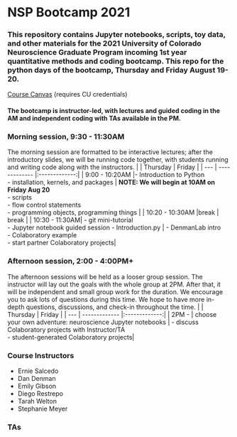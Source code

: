 # NSP Bootcamp 2021

### This repository contains Jupyter notebooks, scripts, toy data, and other materials for the 2021 University of Colorado Neuroscience Graduate Program incoming 1st year quantitative methods and coding bootcamp. This repo for the python days of the bootcamp, Thursday and Friday August 19-20. 

[Course Canvas](https://ucdenver.instructure.com/courses/480895) (requires CU credentials)
<br>

#### The bootcamp is instructor-led, with lectures and guided coding in the AM and independent coding with TAs available in the PM. 

### Morning session, 9:30 - 11:30AM
The morning session are  formatted to be interactive lectures; after the introductory slides, we will be running code together, with students running and writing code along with the instructors. 
| | Thursday        | Friday      | 
| --- | ------------- |:-------------:| 
| 9:00 - 10:20AM |- Introduction to Python  <br>- installation, kernels, and packages | **NOTE: We will begin at 10AM on Friday Aug 20** <br> - scripts  <br> - flow control statements  <br> - programming objects, programming things | 
| 10:20 - 10:30AM |break     | break     | 
| 10:30 - 11:30AM| -  git mini-tutorial <br> - Jupyter notebook guided session - Introduction.py | - DenmanLab intro  <br> - Colaboratory example <br> - start partner Colaboratory projects| 



### Afternoon session, 2:00 - 4:00PM+
The afternoon sessions will be held as a looser group session. The instructor will lay out the goals with the whole group at 2PM. After that, it will be independent and small group work for the duration. We encourage you to ask lots of questions during this time. We hope to have more in-depth questions, discussions, and check-in throughout the time.
| | Thursday        | Friday      | 
| --- | ------------- |:-------------:| 
| 2PM - | choose your own adventure: neuroscience Jupyter notebooks | - discuss Colaboratory projects with Instructor/TA  <br> - student-generated Colaboratory projects| 

### Course Instructors
- Ernie Salcedo
- Dan Denman
- Emily Gibson
- Diego Restrepo
- Tarah Welton
- Stephanie Meyer

### TAs

